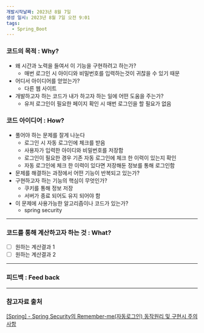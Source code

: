 ```yaml
---
개발시작날짜: 2023년 8월 7일
생성 일시: 2023년 8월 7일 오전 9:01
tags:
  - Spring_Boot
---
```

### 코드의 목적 : Why?

- 왜 시간과 노력을 들여서 이 기능을 구현하려고 하는가?
    - 매번 로그인 시 아이디와 비밀번호를 입력하는것이 귀찮을 수 있기 때문
- 어디서 아이디어를 얻었는가?
    - 다른 웹 사이트
- 개발하고자 하는 코드가 내가 하고자 하는 일에 어떤 도움을 주는가?
    - 유저 로그인이 필요한 페이지 확인 시 매번 로그인을 할 필요가 없음

### 코드 아이디어 : How?

- 풀어야 하는 문제를 잘게 나눈다
    - 로그인 시 자동 로그인에 체크를 받음
    - 사용자가 입력한 아이디와 비밀번호를 저장함
    - 로그인이 필요한 경우 기존 자동 로그인에 체크 한 이력이 있는지 확인
    - 자동 로그인에 체크 한 이력이 있다면 저장해둔 정보를 통해 로그인함
- 문제를 해결하는 과정에서 어떤 기능이 반복되고 있는가?
- 구현하고자 하는 기능의 핵심이 무엇인가?
    - 쿠키를 통해 정보 저장
    - 서버가 종료 되어도 유지 되어야 함
- 이 문제에 사용가능한 알고리즘이나 코드가 있는가?
    - spring security
    

---

### 코드를 통해 계산하고자 하는 것 : What?

- [ ]  원하는 계산결과 1
- [ ]  원하는 계산결과 2

---

### 피드백 : Feed back

---

### 참고자료 출처

[[Spring] - Spring Security의 Remember-me(자동로그인) 동작원리 및 구현시 주의사항](https://kim-jong-hyun.tistory.com/34)